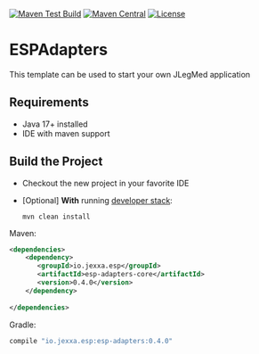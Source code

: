 
[![Maven Test Build](https://github.com/jexxa-projects/ESPAdapters/actions/workflows/mavenBuild.yml/badge.svg)](https://github.com/jexxa-projects/ESPAdapters/actions/workflows/mavenBuild.yml)
[![Maven Central](https://img.shields.io/maven-central/v/io.jexxa.esp/esp-adapters)](https://maven-badges.herokuapp.com/maven-central/io.jexxa.esp/esp-adapters/)
[![License](https://img.shields.io/badge/License-Apache%202.0-blue.svg)](https://opensource.org/licenses/Apache-2.0)

# ESPAdapters
This template can be used to start your own JLegMed application
 
##  Requirements

*   Java 17+ installed
*   IDE with maven support 

## Build the Project

*   Checkout the new project in your favorite IDE

*   [Optional] **With** running [developer stack](deploy/developerStack.yml):
    ```shell
    mvn clean install
    
    ```

Maven:
```xml
<dependencies>
    <dependency>
       <groupId>io.jexxa.esp</groupId>
       <artifactId>esp-adapters-core</artifactId>
       <version>0.4.0</version>
    </dependency>
    
</dependencies>
```

Gradle:

```groovy
compile "io.jexxa.esp:esp-adapters:0.4.0"
``` 

